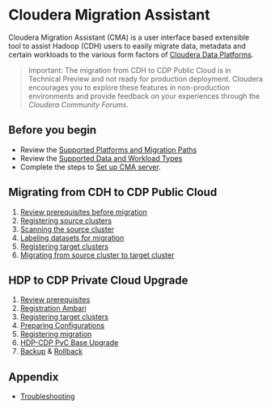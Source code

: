 # Cloudera Migration Assistant

Cloudera Migration Assistant (CMA) is a user interface based extensible tool to assist Hadoop (CDH) users to easily migrate data, metadata and certain workloads to the various form factors of [Cloudera Data Platforms](https://www.cloudera.com/products/cloudera-data-platform.html).

> Important: The migration from CDH to CDP Public Cloud is in Technical Preview and not ready for production deployment. Cloudera encourages you to explore these features in non-production environments and provide feedback on your experiences through the *Cloudera Community Forums*.

## Before you begin
- Review the [Supported Platforms and Migration Paths](docs/supported-platforms.md)
- Review the [Supported Data and Workload Types](docs/supported-lift-and-shift-workloads.md)
- Complete the steps to [Set up CMA server](docs/cma-server-setup.md).

## Migrating from CDH to CDP Public Cloud

1. [Review prerequisites before migration](docs/cma-cdh-migration-prerequisites.md)
2. [Registering source clusters](docs/cma-new-source.md)
3. [Scanning the source cluster](docs/cma-scanning.md)
4. [Labeling datasets for migration](docs/cma-labeling.md)
5. [Registering target clusters](docs/cma-new-target.md)
6. [Migrating from source cluster to target cluster](docs/cma-new-migration.md)

## HDP to CDP Private Cloud Upgrade

1. [Review prerequisites](docs/hdp-prerequisites.md)
2. [Registration Ambari](docs/registering-ambari.md)
3. [Registering target clusters](docs/hdp-registering-target.md)
4. [Preparing Configurations](docs/preparing-configurations.md)
6. [Registering migration](docs/hdp-registering-migration.md)
7. [HDP-CDP PvC Base Upgrade](docs/cma-migration-execution-hdp.md)
8. [Backup](docs/backup.md) &  [Rollback](docs/rollback.md)

## Appendix
- [Troubleshooting](docs/troubleshooting.md)
